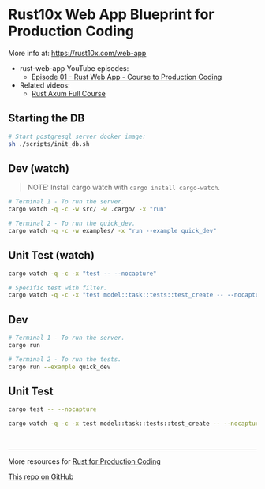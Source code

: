 # Rust10x Web App Blueprint for Production Coding

More info at: <https://rust10x.com/web-app>

- rust-web-app YouTube episodes:
  - [Episode 01 - Rust Web App - Course to Production Coding](https://youtube.com/watch?v=3cA_mk4vdWY&list=PL7r-PXl6ZPcCIOFaL7nVHXZvBmHNhrh_Q)
- Related videos:
  - [Rust Axum Full Course](https://youtube.com/watch?v=XZtlD_m59sM&list=PL7r-PXl6ZPcCIOFaL7nVHXZvBmHNhrh_Q)

## Starting the DB

```sh
# Start postgresql server docker image:
sh ./scripts/init_db.sh
```

## Dev (watch)

> NOTE: Install cargo watch with `cargo install cargo-watch`.

```sh
# Terminal 1 - To run the server.
cargo watch -q -c -w src/ -w .cargo/ -x "run"

# Terminal 2 - To run the quick_dev.
cargo watch -q -c -w examples/ -x "run --example quick_dev"
```

## Unit Test (watch)

```sh
cargo watch -q -c -x "test -- --nocapture"

# Specific test with filter.
cargo watch -q -c -x "test model::task::tests::test_create -- --nocapture"
```

## Dev

```sh
# Terminal 1 - To run the server.
cargo run

# Terminal 2 - To run the tests.
cargo run --example quick_dev
```

## Unit Test

```sh
cargo test -- --nocapture

cargo watch -q -c -x test model::task::tests::test_create -- --nocapture
```

<br />

---

More resources for [Rust for Production Coding](https://rust10x.com)

[This repo on GitHub](https://github.com/rust10x/rust-web-app)
